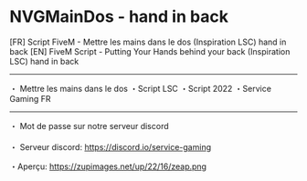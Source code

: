 # NVGMainDos - hand in back
[FR] Script FiveM - Mettre les mains dans le dos (Inspiration LSC) hand in back
[EN] FiveM Script - Putting Your Hands behind your back (Inspiration LSC) hand in back

-------------------------------------------------------------

・ Mettre les mains dans le dos
・Script LSC
・Script 2022
・Service Gaming FR

-------------------------------------------------------------

・ Mot de passe sur notre serveur discord
<br>
<br>
・ Serveur discord:
https://discord.io/service-gaming

・Aperçu:
https://zupimages.net/up/22/16/zeap.png
